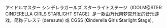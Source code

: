 アイドルマスター シンデレラガールズ スターライトステージ（IDOLM@STER CINDERELLA GIRLS STARLIGHT STAGE）是一款由万代南梦宫开发的音乐游戏，简称デレステ (deresute) 或 CGSS (**C**inderella **G**irls **S**tarlight **S**tage)。
